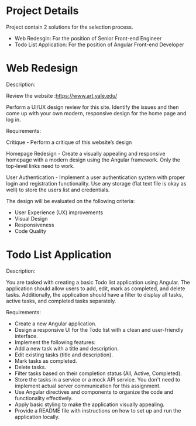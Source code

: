 # Project Details

Project contain 2 solutions for the selection process.

- Web Redesgin: For the position of Senior Front-end Engineer
- Todo List Application: For the position of Angular Front-end Developer

# Web Redesign

Description:

Review the website :https://www.art.yale.edu/

Perform a UI/UX design review for this site.  Identify the issues and then come up with your own modern, responsive design for the home page and log in.

Requirements:

Critique - Perform a critique of this website’s design

Homepage Redesign - Create a visually appealing and responsive homepage with a modern design using the Angular framework.  Only the top-level links need to work.

User Authentication - Implement a user authentication system with proper login and registration functionality. Use any storage (flat text file is okay as well) to store the users list and credentials.

The design will be evaluated on the following criteria:
- User Experience (UX) improvements
- Visual Design
- Responsiveness
- Code Quality


# Todo List Application

Description:

You are tasked with creating a basic Todo list application using Angular. The application should allow users to add, edit, mark as completed, and delete tasks. Additionally, the application should have a filter to display all tasks, active tasks, and completed tasks separately.

Requirements:
 
- Create a new Angular application.
- Design a responsive UI for the Todo list with a clean and user-friendly interface.
- Implement the following features:
- Add a new task with a title and description.
- Edit existing tasks (title and description).
- Mark tasks as completed.
- Delete tasks.
- Filter tasks based on their completion status (All, Active, Completed).
- Store the tasks in a service or a mock API service. You don't need to implement actual server communication for this assignment.
- Use Angular directives and components to organize the code and functionality effectively.
- Apply basic styling to make the application visually appealing.
- Provide a README file with instructions on how to set up and run the application locally.


